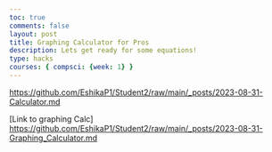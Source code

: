 ```yaml
---
toc: true
comments: false
layout: post
title: Graphing Calculator for Pros
description: Lets get ready for some equations!
type: hacks
courses: { compsci: {week: 1} }
---
```

https://github.com/EshikaP1/Student2/raw/main/_posts/2023-08-31-Calculator.md

[Link to graphing Calc] https://github.com/EshikaP1/Student2/raw/main/_posts/2023-08-31-Graphing_Calculator.md 
